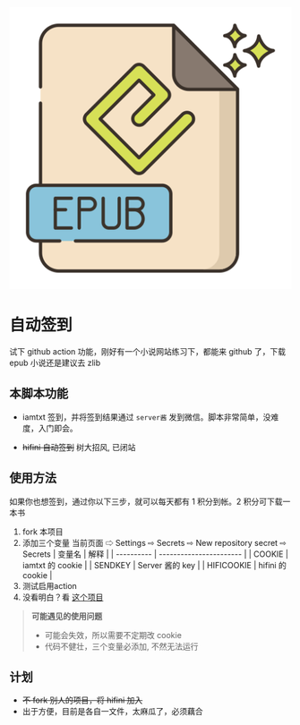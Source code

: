 ![epub](./image/epub.png)

# 自动签到

试下 github action 功能，刚好有一个小说网站练习下，都能来 github 了，下载 epub 小说还是建议去 zlib

##  本脚本功能

- iamtxt 签到，并将签到结果通过 `server酱` 发到微信。脚本非常简单，没难度，入门即会。

- ~~hifini 自动签到~~ 树大招风, 已闭站

##  使用方法

如果你也想签到，通过你以下三步，就可以每天都有 1 积分到帐。2 积分可下载一本书

1. fork 本项目
2. 添加三个变量   当前页面 ⇨ Settings ⇨ Secrets ⇨ New repository secret ⇨ Secrets
   | 变量名     | 解释                    |
   | ---------- | ----------------------- |
   | COOKIE     | iamtxt 的 cookie        |
   | SENDKEY    | Server 酱的 key         |
   | HIFICOOKIE | hifini 的 cookie        |
3. 测试启用action
4. 没看明白？看 [这个项目](https://github.com/anduinnn/HiFiNi-Auto-CheckIn) 

> **可能遇见的使用问题**
>
> - 可能会失效，所以需要不定期改 cookie
> - 代码不健壮，三个变量必添加, 不然无法运行

## 计划

- ~~不 fork 别人的项目，将 hifini 加入~~
- 出于方便，目前是各自一文件，太麻瓜了，必须藕合

